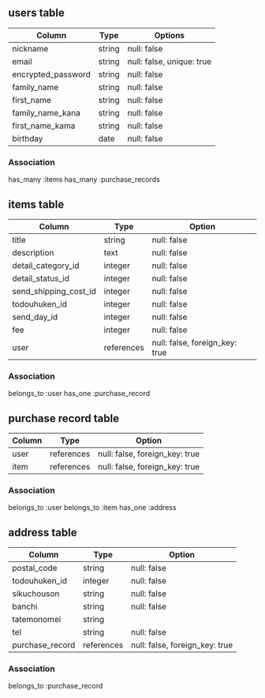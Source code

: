 ## users table

| Column             | Type    | Options                   |
| ------------------ | ------- | ------------------------- |
| nickname           | string  | null: false               |
| email              | string  | null: false, unique: true |
| encrypted_password | string  | null: false               |
| family_name        | string  | null: false               |
| first_name         | string  | null: false               |
| family_name_kana   | string  | null: false               |
| first_name_kama    | string  | null: false               |
| birthday           | date    | null: false               |

### Association
has_many :items
has_many :purchase_records


## items table
| Column                | Type       | Option                         |
| --------------------- | ---------- | ------------------------------ |
| title                 | string     | null: false                    |
| description           | text       | null: false                    |
| detail_category_id    | integer    | null: false                    |
| detail_status_id      | integer    | null: false                    |
| send_shipping_cost_id | integer    | null: false                    |
| todouhuken_id         | integer    | null: false                    |
| send_day_id           | integer    | null: false                    |
| fee                   | integer    | null: false                    |
| user                  | references | null: false, foreign_key: true |

### Association
belongs_to :user
has_one :purchase_record


## purchase record table
| Column         | Type       | Option                         |
| -------------- | ---------- | ------------------------------ |
| user           | references | null: false, foreign_key: true |
| item           | references | null: false, foreign_key: true |

### Association
belongs_to :user
belongs_to :item
has_one :address


## address table
| Column          | Type       | Option                         |
| --------------- | ---------- | ------------------------------ |
| postal_code     | string     | null: false                    |
| todouhuken_id   | integer    | null: false                    |
| sikuchouson     | string     | null: false                    |
| banchi          | string     | null: false                    |
| tatemonomei     | string     |                                |
| tel             | string     | null: false                    |
| purchase_record | references | null: false, foreign_key: true |

### Association
belongs_to :purchase_record
